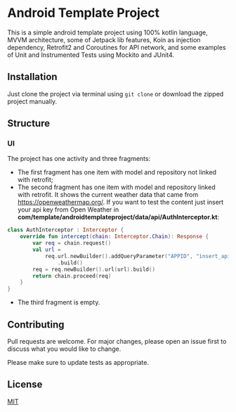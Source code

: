 # Android Template Project

This is a simple android template project using 100% kotlin language, MVVM architecture, some of Jetpack lib features, Koin as injection dependency, Retrofit2 and Coroutines for API network, and some examples of Unit and Instrumented Tests using Mockito and JUnit4.

## Installation

Just clone the project via terminal using `git clone` or download the zipped project manually.

## Structure

<!-- ### Architecture -->

### UI
The project has one activity and three fragments:
- The first fragment has one item with model and repository not linked with retrofit;
- The second fragment has one item with model and repository linked with retrofit. It shows the current weather data that came from https://openweathermap.org/. If you want to test the content just insert your api key from Open Weather in <b>com/template/androidtemplateproject/data/api/AuthInterceptor.kt</b>:
``` kotlin
class AuthInterceptor : Interceptor {
    override fun intercept(chain: Interceptor.Chain): Response {
        var req = chain.request()
        val url =
            req.url.newBuilder().addQueryParameter("APPID", "insert_api_key_here")
                .build()
        req = req.newBuilder().url(url).build()
        return chain.proceed(req)
    }
}
```
- The third fragment is empty.

<!-- ## Usage -->

## Contributing

Pull requests are welcome. For major changes, please open an issue first to discuss what you would like to change.

Please make sure to update tests as appropriate.

## License

[MIT](https://choosealicense.com/licenses/mit/)